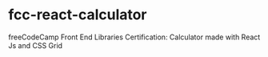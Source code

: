 # fcc-react-calculator
freeCodeCamp Front End Libraries Certification: Calculator made with React Js and CSS Grid
